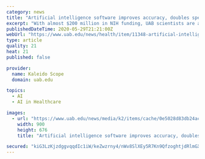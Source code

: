 ```yaml
---
category: news
title: "Artificial intelligence software improves accuracy, doubles speed in evaluating CT scans of advanced cancer"
excerpt: "With almost $200 million in NIH funding, UAB scientists are at the forefront of research that is shaping the future of health and healthcare."
publishedDateTime: 2020-05-29T21:21:00Z
webUrl: "https://www.uab.edu/news/health/item/11348-artificial-intelligence-software-improves-accuracy-doubles-speed-in-evaluating-ct-scans-of-advanced-cancer"
type: article
quality: 21
heat: 21
published: false

provider:
  name: Kaleido Scope
  domain: uab.edu

topics:
  - AI
  - AI in Healthcare

images:
  - url: "https://www.uab.edu/news/media/k2/items/cache/0e5028d83db24acdac012e5c3bacfc6c_XL.jpg"
    width: 900
    height: 676
    title: "Artificial intelligence software improves accuracy, doubles speed in evaluating CT scans of advanced cancer"

secured: "kiG3LzKjzdggvqqdIc1iW/keZwzrny4/nWv8SlXEy5R7Kn9QfzoghtjdRlmGXuxL5JFCRd2VT9OFu97dEIrdpacH4m0S2ECteStvDZejh6WGYVK6Xncejv1JyM72vNTno0q4WNY4ccPwZjhHux7jnNNnKFmp07HwVH4V7NMMmZXzV8IhK2EJXVqwBlWvazI5oH2BX6+jl1OtMcOgXf4He02m5pydGk29nKZlcvTFndDIAi+Zth8HjOF0egwO0pm99RjZ9uATDMMx3LCcUyPyPWokkyy6UgEHKsOP3n0vx192oVWJpYCKfoOjs8lLiGCWZXDIoyIwxbvkdrWZBkXHg2pimFuRnEPihgnyZfyONDVwSKDZiW0yb82kihP2Zng/gpYe0eYR09N21qdqvIHaYXyL2jKukepHUVzaHYnLUhJBQAKk4Iqkkvg9TstlSiep0NPfZhwhA2WRak9mD7CWshH0BQfUEwFx/iq8YibyLTE=;7oDavny4pSY77d9buRCbEQ=="
---
```


